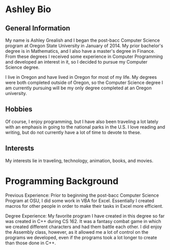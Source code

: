 # Ashley Bio

## General Information

My name is Ashley Grealish and I began the post-bacc Computer Science program at Oregon State University in January of 2014. My prior bachelor's degree is in Mathematics, and I also have a master's degree in Finance.  From these degrees I received some experience in Computer Programming and developed an interest in it, so I decided to pursue my Computer Science degree.

I live in Oregon and have lived in Oregon for most of my life.  My degrees were both completed outside of Oregon, so the Computer Science degree I am currently pursuing will be my only degree completed at an Oregon university.

## Hobbies

Of course, I enjoy programming, but I have also been traveling a lot lately with an emphasis in going to the national parks in the U.S.  I love reading and writing, but do not currently have a lot of time to devote to these.

## Interests

My interests lie in traveling, technology, animation, books, and movies.

# Programming Background

Previous Experience: Prior to beginning the post-bacc Computer Science Program at OSU, I did some work in VBA for Excel.  Essentially I created macros for other people in order to make their tasks in Excel more efficient.

Degree Experience: My favorite program I have created in this degree so far was created in C++ during CS 162.  It was a fantasy combat game in which we created different characters and had them battle each other.
I did enjoy the Assembly class, however, as it allowed me a lot of control on the programs we developed, even if the programs took a lot longer to create than those done in C++.